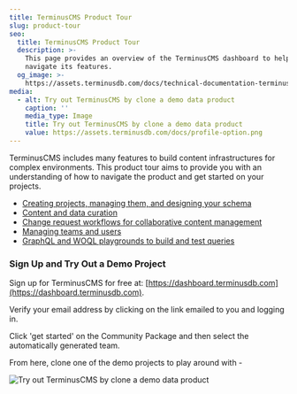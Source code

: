 ```yaml
---
title: TerminusCMS Product Tour
slug: product-tour
seo:
  title: TerminusCMS Product Tour
  description: >-
    This page provides an overview of the TerminusCMS dashboard to help you
    navigate its features.
  og_image: >-
    https://assets.terminusdb.com/docs/technical-documentation-terminuscms-og.png
media:
  - alt: Try out TerminusCMS by clone a demo data product
    caption: ''
    media_type: Image
    title: Try out TerminusCMS by clone a demo data product
    value: https://assets.terminusdb.com/docs/profile-option.png
---
```


TerminusCMS includes many features to build content infrastructures for complex environments. This product tour aims to provide you with an understanding of how to navigate the product and get started on your projects.

*   [Creating projects, managing them, and designing your schema](/docs/projects-terminuscms-tour/)
*   [Content and data curation](/docs/content-curation-terminuscms-tour/)
*   [Change request workflows for collaborative content management](/docs/change-request-workflows-terminuscms-tour/)
*   [Managing teams and users](/docs/manage-teams-users-terminuscms-tour/)
*   [GraphQL and WOQL playgrounds to build and test queries](/docs/graphql-and-woql-query-terminuscms-tour/)

### Sign Up and Try Out a Demo Project

Sign up for TerminusCMS for free at: [https://dashboard.terminusdb.com](https://dashboard.terminusdb.com).

Verify your email address by clicking on the link emailed to you and logging in.

Click 'get started' on the Community Package and then select the automatically generated team.

From here, clone one of the demo projects to play around with -

![Try out TerminusCMS by clone a demo data product](https://assets.terminusdb.com/docs/profile-option.png)